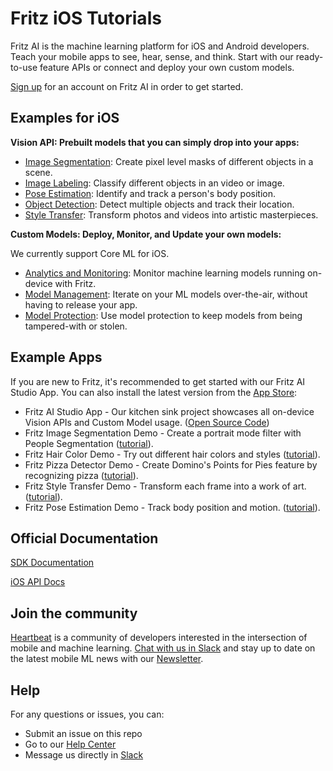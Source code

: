 # Fritz iOS Tutorials

Fritz AI is the machine learning platform for iOS and Android developers. Teach your mobile apps to see, hear, sense, and think. Start with our ready-to-use feature APIs or connect and deploy your own custom models.

[Sign up](https://app.fritz.ai/register) for an account on Fritz AI in order to get started.

## Examples for iOS

**Vision API: Prebuilt models that you can simply drop into your apps:**

- [Image Segmentation](https://www.fritz.ai/features/image-segmentation.html): Create pixel level masks of different objects in a scene.
- [Image Labeling](https://www.fritz.ai/features/image-labeling.html): Classify different objects in an video or image.
- [Pose Estimation](https://www.fritz.ai/features/pose-estimation.html): Identify and track a person's body position.
- [Object Detection](https://www.fritz.ai/features/object-detection.html): Detect multiple objects and track their location.
- [Style Transfer](https://www.fritz.ai/features/style-transfer.html): Transform photos and videos into artistic masterpieces.

**Custom Models: Deploy, Monitor, and Update your own models:**

We currently support Core ML for iOS.

- [Analytics and Monitoring](https://www.fritz.ai/features/analytics-monitoring.html): Monitor machine learning models running on-device with Fritz.
- [Model Management](https://www.fritz.ai/features/model-management.html): Iterate on your ML models over-the-air, without having to release your app.
- [Model Protection](https://www.fritz.ai/features/model-protection.html): Use model protection to keep models from being tampered-with or stolen.

## Example Apps

If you are new to Fritz, it's recommended to get started with our Fritz AI Studio App. You can also install the latest version from the [App Store](https://apps.apple.com/us/app/fritz-ai-studio/id1325206416):

- Fritz AI Studio App - Our kitchen sink project showcases all on-device Vision APIs and Custom Model usage. ([Open Source Code](https://github.com/fritzlabs/fritz-examples/tree/master/iOS/FritzAIStudio))
- Fritz Image Segmentation Demo - Create a portrait mode filter with People Segmentation ([tutorial](https://heartbeat.fritz.ai/building-an-image-segmentation-app-in-ios-3377eb4a3e7c)).
- Fritz Hair Color Demo - Try out different hair colors and styles ([tutorial](https://heartbeat.fritz.ai/try-on-a-new-style-build-an-ios-app-to-change-your-hair-color-with-fritz-hair-segmentation-177324b077b3)).
- Fritz Pizza Detector Demo - Create Domino's Points for Pies feature by recognizing pizza ([tutorial](https://heartbeat.fritz.ai/recreate-dominos-points-for-pies-app-on-ios-with-fritz-image-labeling-2ed23398e1c2)).
- Fritz Style Transfer Demo - Transform each frame into a work of art. ([tutorial](https://heartbeat.fritz.ai/real-time-style-transfer-for-ios-transform-your-photos-and-videos-into-masterpieces-f04111fcd2ff)).
- Fritz Pose Estimation Demo - Track body position and motion. ([tutorial](https://heartbeat.fritz.ai/pose-estimation-on-ios-with-fritz-60c8e5f7d195)).

## Official Documentation

[SDK Documentation](https://docs.fritz.ai/)

[iOS API Docs](https://docs.fritz.ai/iOS/latest/index.html)

## Join the community
[Heartbeat](https://heartbeat.fritz.ai/?utm_source=github&utm_campaign=fritz-models) is a community of developers interested in the intersection of mobile and machine learning. [Chat with us in Slack](https://www.fritz.ai/slack) and stay up to date on the latest mobile ML news with our [Newsletter](https://mobileml.us16.list-manage.com/subscribe?u=de53bead690affb8e9a21de8f&id=68acb5c0fd).

## Help
For any questions or issues, you can:
- Submit an issue on this repo
- Go to our [Help Center](https://docs.fritz.ai/help-center/index.html)
- Message us directly in [Slack](https://www.fritz.ai/slack)
